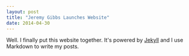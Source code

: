 ```yaml
---
layout: post
title: "Jeremy Gibbs Launches Website"
date: 2014-04-30
---
```


Well. I finally put this website together. It's powered by [Jekyll](http://jekyllrb.com) and I use Markdown to write my posts.
